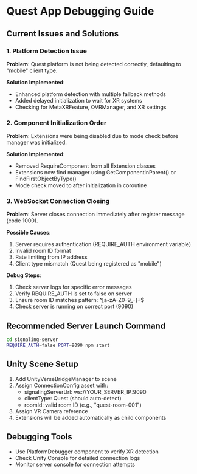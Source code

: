 # Quest App Debugging Guide

## Current Issues and Solutions

### 1. Platform Detection Issue
**Problem**: Quest platform is not being detected correctly, defaulting to "mobile" client type.

**Solution Implemented**:
- Enhanced platform detection with multiple fallback methods
- Added delayed initialization to wait for XR systems
- Checking for MetaXRFeature, OVRManager, and XR settings

### 2. Component Initialization Order
**Problem**: Extensions were being disabled due to mode check before manager was initialized.

**Solution Implemented**:
- Removed RequireComponent from all Extension classes
- Extensions now find manager using GetComponentInParent() or FindFirstObjectByType()
- Mode check moved to after initialization in coroutine

### 3. WebSocket Connection Closing
**Problem**: Server closes connection immediately after register message (code 1000).

**Possible Causes**:
1. Server requires authentication (REQUIRE_AUTH environment variable)
2. Invalid room ID format
3. Rate limiting from IP address
4. Client type mismatch (Quest being registered as "mobile")

**Debug Steps**:
1. Check server logs for specific error messages
2. Verify REQUIRE_AUTH is set to false on server
3. Ensure room ID matches pattern: ^[a-zA-Z0-9_-]+$
4. Check server is running on correct port (9090)

## Recommended Server Launch Command
```bash
cd signaling-server
REQUIRE_AUTH=false PORT=9090 npm start
```

## Unity Scene Setup
1. Add UnityVerseBridgeManager to scene
2. Assign ConnectionConfig asset with:
   - signalingServerUrl: ws://YOUR_SERVER_IP:9090
   - clientType: Quest (should auto-detect)
   - roomId: valid room ID (e.g., "quest-room-001")
3. Assign VR Camera reference
4. Extensions will be added automatically as child components

## Debugging Tools
- Use PlatformDebugger component to verify XR detection
- Check Unity Console for detailed connection logs
- Monitor server console for connection attempts